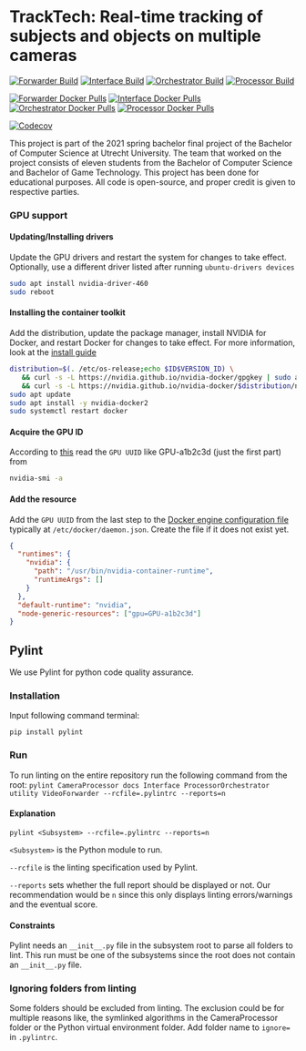 # TrackTech: Real-time tracking of subjects and objects on multiple cameras

[![Forwarder Build](https://github.com/UU-tracktech/tracktech/actions/workflows/Forwarder_Build.yml/badge.svg)](https://github.com/UU-tracktech/tracktech/actions/workflows/Forwarder_Build.yml)
[![Interface Build](https://github.com/UU-tracktech/tracktech/actions/workflows/Interface_Build.yml/badge.svg)](https://github.com/UU-tracktech/tracktech/actions/workflows/Interface_Build.yml)
[![Orchestrator Build](https://github.com/UU-tracktech/tracktech/actions/workflows/Orchestrator_Build.yml/badge.svg)](https://github.com/UU-tracktech/tracktech/actions/workflows/Orchestrator_Build.yml)
[![Processor Build](https://github.com/UU-tracktech/tracktech/actions/workflows/Processor_Build.yml/badge.svg)](https://github.com/UU-tracktech/tracktech/actions/workflows/Processor_Build.yml)

[![Forwarder Docker Pulls](https://img.shields.io/docker/pulls/tracktech/forwarder?label=Forwarder%20Docker%20Pulls)](https://hub.docker.com/r/tracktech/forwarder)
[![Interface Docker Pulls](https://img.shields.io/docker/pulls/tracktech/interface?label=Interface%20Docker%20Pulls)](https://hub.docker.com/r/tracktech/interface)
[![Orchestrator Docker Pulls](https://img.shields.io/docker/pulls/tracktech/orchestrator?label=Orchestrator%20Docker%20Pulls)](https://hub.docker.com/r/tracktech/orchestrator)
[![Processor Docker Pulls](https://img.shields.io/docker/pulls/tracktech/processor?label=Processor%20Docker%20Pulls)](https://hub.docker.com/r/tracktech/processor)

[![Codecov](https://codecov.io/gh/UU-tracktech/tracktech/branch/develop/graph/badge.svg?token=swMWxrC43A)](https://codecov.io/gh/UU-tracktech/tracktech)

This project is part of the 2021 spring bachelor final project of the Bachelor of Computer Science at Utrecht University.
The team that worked on the project consists of eleven students from the Bachelor of Computer Science and Bachelor of Game Technology.
This project has been done for educational purposes.
All code is open-source, and proper credit is given to respective parties.

### GPU support

#### Updating/Installing drivers

Update the GPU drivers and restart the system for changes to take effect.
Optionally, use a different driver listed after running `ubuntu-drivers devices`

```bash
sudo apt install nvidia-driver-460
sudo reboot
```

#### Installing the container toolkit

Add the distribution, update the package manager, install NVIDIA for Docker, and restart Docker for changes to take effect.
For more information, look at the [install guide](https://docs.nvidia.com/datacenter/cloud-native/container-toolkit/install-guide.html#install-guide)

```bash
distribution=$(. /etc/os-release;echo $ID$VERSION_ID) \
   && curl -s -L https://nvidia.github.io/nvidia-docker/gpgkey | sudo apt-key add - \
   && curl -s -L https://nvidia.github.io/nvidia-docker/$distribution/nvidia-docker.list | sudo tee /etc/apt/sources.list.d/nvidia-docker.list
sudo apt update
sudo apt install -y nvidia-docker2
sudo systemctl restart docker
```

#### Acquire the GPU ID

According to [this](https://gist.github.com/tomlankhorst/33da3c4b9edbde5c83fc1244f010815c) read the `GPU UUID` like GPU-a1b2c3d (just the first part) from

```bash
nvidia-smi -a
```

#### Add the resource

Add the `GPU UUID` from the last step to the [Docker engine configuration file](https://docs.docker.com/config/daemon/#configure-the-docker-daemon) typically at `/etc/docker/daemon.json`. Create the file if it does not exist yet.

```json
{
  "runtimes": {
    "nvidia": {
      "path": "/usr/bin/nvidia-container-runtime",
      "runtimeArgs": []
    }
  },
  "default-runtime": "nvidia",
  "node-generic-resources": ["gpu=GPU-a1b2c3d"]
}
```

## Pylint

We use Pylint for python code quality assurance.

### Installation

Input following command terminal:

```
pip install pylint
```

### Run

To run linting on the entire repository run the following command from the root:
`pylint CameraProcessor docs Interface ProcessorOrchestrator utility VideoForwarder --rcfile=.pylintrc --reports=n`

#### Explanation
`pylint <Subsystem> --rcfile=.pylintrc --reports=n`

`<Subsystem>` is the Python module to run.

`--rcfile` is the linting specification used by Pylint.

`--reports` sets whether the full report should be displayed or not.
Our recommendation would be `n` since this only displays linting errors/warnings and the eventual score.

#### Constraints
Pylint needs an `__init__.py` file in the subsystem root to parse all folders to lint.
This run must be one of the subsystems since the root does not contain an `__init__.py` file.

### Ignoring folders from linting

Some folders should be excluded from linting.
The exclusion could be for multiple reasons like,
the symlinked algorithms in the CameraProcessor folder or
the Python virtual environment folder.
Add folder name to `ignore=` in `.pylintrc`.